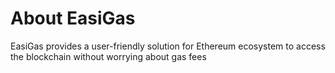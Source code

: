 # About EasiGas
EasiGas provides a user-friendly solution for Ethereum ecosystem to access the blockchain without worrying about gas fees
